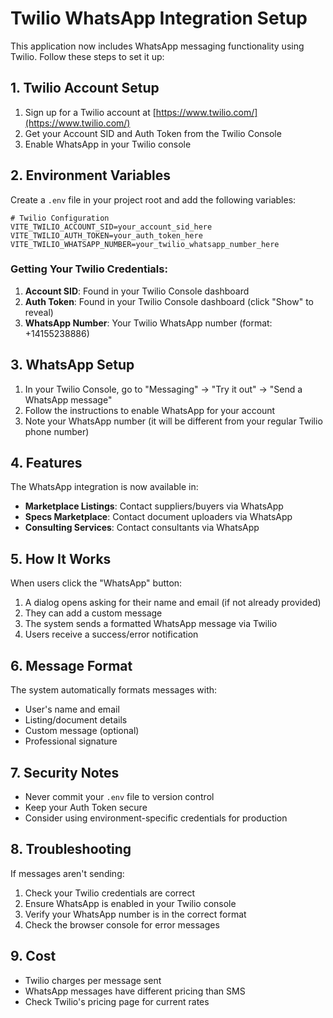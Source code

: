 # Twilio WhatsApp Integration Setup

This application now includes WhatsApp messaging functionality using Twilio. Follow these steps to set it up:

## 1. Twilio Account Setup

1. Sign up for a Twilio account at [https://www.twilio.com/](https://www.twilio.com/)
2. Get your Account SID and Auth Token from the Twilio Console
3. Enable WhatsApp in your Twilio console

## 2. Environment Variables

Create a `.env` file in your project root and add the following variables:

```env
# Twilio Configuration
VITE_TWILIO_ACCOUNT_SID=your_account_sid_here
VITE_TWILIO_AUTH_TOKEN=your_auth_token_here
VITE_TWILIO_WHATSAPP_NUMBER=your_twilio_whatsapp_number_here
```

### Getting Your Twilio Credentials:

1. **Account SID**: Found in your Twilio Console dashboard
2. **Auth Token**: Found in your Twilio Console dashboard (click "Show" to reveal)
3. **WhatsApp Number**: Your Twilio WhatsApp number (format: +14155238886)

## 3. WhatsApp Setup

1. In your Twilio Console, go to "Messaging" → "Try it out" → "Send a WhatsApp message"
2. Follow the instructions to enable WhatsApp for your account
3. Note your WhatsApp number (it will be different from your regular Twilio phone number)

## 4. Features

The WhatsApp integration is now available in:

- **Marketplace Listings**: Contact suppliers/buyers via WhatsApp
- **Specs Marketplace**: Contact document uploaders via WhatsApp
- **Consulting Services**: Contact consultants via WhatsApp

## 5. How It Works

When users click the "WhatsApp" button:
1. A dialog opens asking for their name and email (if not already provided)
2. They can add a custom message
3. The system sends a formatted WhatsApp message via Twilio
4. Users receive a success/error notification

## 6. Message Format

The system automatically formats messages with:
- User's name and email
- Listing/document details
- Custom message (optional)
- Professional signature

## 7. Security Notes

- Never commit your `.env` file to version control
- Keep your Auth Token secure
- Consider using environment-specific credentials for production

## 8. Troubleshooting

If messages aren't sending:
1. Check your Twilio credentials are correct
2. Ensure WhatsApp is enabled in your Twilio console
3. Verify your WhatsApp number is in the correct format
4. Check the browser console for error messages

## 9. Cost

- Twilio charges per message sent
- WhatsApp messages have different pricing than SMS
- Check Twilio's pricing page for current rates 